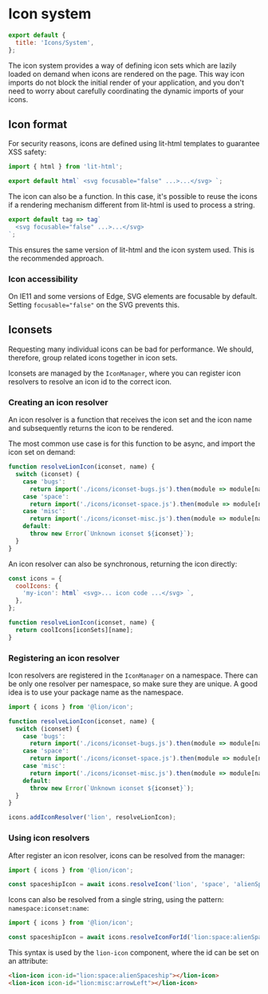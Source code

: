 # Icon system

```js script
export default {
  title: 'Icons/System',
};
```

The icon system provides a way of defining icon sets which are lazily loaded on demand when
icons are rendered on the page. This way icon imports do not block the initial render of your
application, and you don't need to worry about carefully coordinating the dynamic imports of your icons.

## Icon format

For security reasons, icons are defined using lit-html templates to guarantee XSS safety:

```js
import { html } from 'lit-html';

export default html` <svg focusable="false" ...>...</svg> `;
```

The icon can also be a function. In this case, it's possible to reuse the icons if a
rendering mechanism different from lit-html is used to process a string.

```js
export default tag => tag`
  <svg focusable="false" ...>...</svg>
`;
```

This ensures the same version of lit-html and the icon system used. This is the recommended approach.

### Icon accessibility

On IE11 and some versions of Edge, SVG elements are focusable by default.
Setting `focusable="false"` on the SVG prevents this.

## Iconsets

Requesting many individual icons can be bad for performance. We should, therefore, group related icons
together in icon sets.

Iconsets are managed by the `IconManager`, where you can register icon resolvers to resolve an icon id
to the correct icon.

### Creating an icon resolver

An icon resolver is a function that receives the icon set and the icon name and subsequently
returns the icon to be rendered.

The most common use case is for this function to be async, and import the icon set on demand:

```js
function resolveLionIcon(iconset, name) {
  switch (iconset) {
    case 'bugs':
      return import('./icons/iconset-bugs.js').then(module => module[name]);
    case 'space':
      return import('./icons/iconset-space.js').then(module => module[name]);
    case 'misc':
      return import('./icons/iconset-misc.js').then(module => module[name]);
    default:
      throw new Error(`Unknown iconset ${iconset}`);
  }
}
```

An icon resolver can also be synchronous, returning the icon directly:

```js
const icons = {
  coolIcons: {
    'my-icon': html` <svg>... icon code ...</svg> `,
  },
};

function resolveLionIcon(iconset, name) {
  return coolIcons[iconSets][name];
}
```

### Registering an icon resolver

Icon resolvers are registered in the `IconManager` on a namespace. There can be only one resolver per namespace, so
make sure they are unique. A good idea is to use your package name as the namespace.

```js
import { icons } from '@lion/icon';

function resolveLionIcon(iconset, name) {
  switch (iconset) {
    case 'bugs':
      return import('./icons/iconset-bugs.js').then(module => module[name]);
    case 'space':
      return import('./icons/iconset-space.js').then(module => module[name]);
    case 'misc':
      return import('./icons/iconset-misc.js').then(module => module[name]);
    default:
      throw new Error(`Unknown iconset ${iconset}`);
  }
}

icons.addIconResolver('lion', resolveLionIcon);
```

### Using icon resolvers

After register an icon resolver, icons can be resolved from the manager:

```js
import { icons } from '@lion/icon';

const spaceshipIcon = await icons.resolveIcon('lion', 'space', 'alienSpaceship');
```

Icons can also be resolved from a single string, using the pattern: `namespace:iconset:name`:

```js
import { icons } from '@lion/icon';

const spaceshipIcon = await icons.resolveIconForId('lion:space:alienSpaceship');
```

This syntax is used by the `lion-icon` component, where the id can be set on an attribute:

```html
<lion-icon icon-id="lion:space:alienSpaceship"></lion-icon>
<lion-icon icon-id="lion:misc:arrowLeft"></lion-icon>
```
